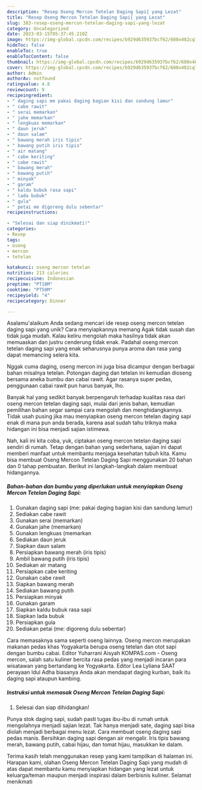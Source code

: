 ```yaml
---
description: "Resep Oseng Mercon Tetelan Daging Sapi{ yang Lezat"
title: "Resep Oseng Mercon Tetelan Daging Sapi{ yang Lezat"
slug: 383-resep-oseng-mercon-tetelan-daging-sapi-yang-lezat
category: Uncategorized
date: 2023-03-15T05:37:45.210Z
image: https://img-global.cpcdn.com/recipes/b929d635937bcf62/680x482cq70/oseng-mercon-tetelan-daging-sapi-foto-resep-utama.jpg
hideToc: false
enableToc: true
enableTocContent: false
thumbnail: https://img-global.cpcdn.com/recipes/b929d635937bcf62/680x482cq70/oseng-mercon-tetelan-daging-sapi-foto-resep-utama.jpg
cover: https://img-global.cpcdn.com/recipes/b929d635937bcf62/680x482cq70/oseng-mercon-tetelan-daging-sapi-foto-resep-utama.jpg
author: Admin
authorAv: notfound
ratingvalue: 4.8
reviewcount: 9
recipeingredient:
- " daging sapi me pakai daging bagian kisi dan sandung lamur"
- " cabe rawit"
- " serai memarkan"
- " jahe memarkan"
- " lengkuas memarkan"
- " daun jeruk"
- " daun salam"
- " bawang merah iris tipis"
- " bawang putih iris tipis"
- " air matang"
- " cabe keriting"
- " cabe rawit"
- " bawang merah"
- " bawang putih"
- " minyak"
- " garam"
- " kaldu bubuk rasa sapi"
- " lada bubuk"
- " gula"
- " petai me digoreng dulu sebentar"
recipeinstructions:

- "Selesai dan siap dinikmati!"
categories:
- Resep
tags:
- oseng
- mercon
- tetelan

katakunci: oseng mercon tetelan 
nutrition: 213 calories
recipecuisine: Indonesian
preptime: "PT18M"
cooktime: "PT50M"
recipeyield: "4"
recipecategory: Dinner

---
```



Asalamu'alaikum Anda sedang mencari ide resep oseng mercon tetelan daging sapi yang unik? Cara menyiapkannya memang Agak tidak susah dan tidak juga mudah. Kalau keliru mengolah maka hasilnya tidak akan memuaskan dan justru cenderung tidak enak. Padahal oseng mercon tetelan daging sapi yang enak seharusnya punya aroma dan rasa yang dapat memancing selera kita.


Nggak cuma daging, oseng mercon ini juga bisa dicampur dengan berbagai bahan misalnya tetelan. Potongan daging dan tetelan ini kemudian dioseng bersama aneka bumbu dan cabai rawit. Agar rasanya super pedas, penggunaan cabai rawit pun harus banyak, lho.

Banyak hal yang sedikit banyak berpengaruh terhadap kualitas rasa dari oseng mercon tetelan daging sapi, mulai dari jenis bahan, kemudian pemilihan bahan segar sampai cara mengolah dan menghidangkannya. Tidak usah pusing jika mau menyiapkan oseng mercon tetelan daging sapi enak di mana pun anda berada, karena asal sudah tahu triknya maka hidangan ini bisa menjadi sajian istimewa.


Nah, kali ini kita coba, yuk, ciptakan oseng mercon tetelan daging sapi sendiri di rumah. Tetap dengan bahan yang sederhana, sajian ini dapat memberi manfaat untuk membantu menjaga kesehatan tubuh kita. Kamu bisa membuat Oseng Mercon Tetelan Daging Sapi menggunakan 20 bahan dan 0 tahap pembuatan. Berikut ini langkah-langkah dalam membuat hidangannya.

<!--inarticleads1-->

##### Bahan-bahan dan bumbu yang diperlukan untuk menyiapkan Oseng Mercon Tetelan Daging Sapi:

1. Gunakan  daging sapi (me: pakai daging bagian kisi dan sandung lamur)
1. Sediakan  cabe rawit
1. Gunakan  serai (memarkan)
1. Gunakan  jahe (memarkan)
1. Gunakan  lengkuas (memarkan
1. Sediakan  daun jeruk
1. Siapkan  daun salam
1. Persiapkan  bawang merah (iris tipis)
1. Ambil  bawang putih (iris tipis)
1. Sediakan  air matang
1. Persiapkan  cabe keriting
1. Gunakan  cabe rawit
1. Siapkan  bawang merah
1. Sediakan  bawang putih
1. Persiapkan  minyak
1. Gunakan  garam
1. Siapkan  kaldu bubuk rasa sapi
1. Siapkan  lada bubuk
1. Persiapkan  gula
1. Sediakan  petai (me: digoreng dulu sebentar)


Cara memasaknya sama seperti oseng lainnya. Oseng mercon merupakan makanan pedas khas Yogyakarta berupa oseng tetelan dan otot sapi dengan bumbu cabai. Editor Yuharrani Aisyah KOMPAS.com - Oseng mercon, salah satu kuliner bercita rasa pedas yang menjadi incaran para wisatawan yang bertandang ke Yogyakarta. Editor Lea Lyliana SAAT perayaan Idul Adha biasanya Anda akan mendapat daging kurban, baik itu daging sapi ataupun kambing. 

<!--inarticleads2-->

##### Instruksi untuk memasak Oseng Mercon Tetelan Daging Sapi:


1. Selesai dan siap dihidangkan!

Punya stok daging sapi, sudah pasti tugas ibu-ibu di rumah untuk mengolahnya menjadi sajian lezat. Tak hanya menjadi sate, daging sapi bisa diolah menjadi berbagai menu lezat. Cara membuat oseng daging sapi pedas manis. Bersihkan daging sapi dengan air mengalir. Iris tipis bawang merah, bawang putih, cabai hijau, dan tomat hijau, masukkan ke dalam. 

Terima kasih telah menggunakan resep yang kami tampilkan di halaman ini. Harapan kami, olahan Oseng Mercon Tetelan Daging Sapi yang mudah di atas dapat membantu kamu menyiapkan hidangan yang lezat untuk keluarga/teman maupun menjadi inspirasi dalam berbisnis kuliner. Selamat menikmati
